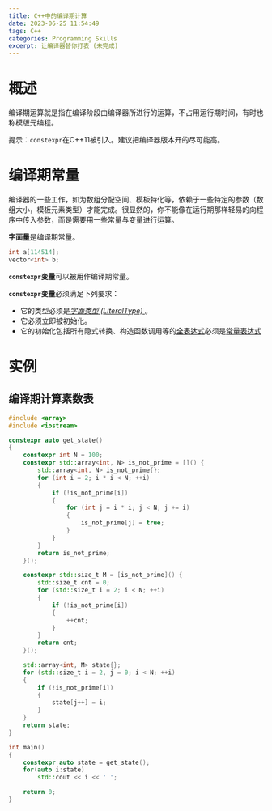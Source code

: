```yaml
---
title: C++中的编译期计算
date: 2023-06-25 11:54:49
tags: C++
categories: Programming Skills
excerpt: 让编译器替你打表 (未完成)
---
```


# 概述

编译期运算就是指在编译阶段由编译器所进行的运算，不占用运行期时间，有时也称模版元编程。

提示：`constexpr`在C++11被引入。建议把编译器版本开的尽可能高。

# 编译期常量

编译器的一些工作，如为数组分配空间、模板特化等，依赖于一些特定的参数（数组大小，模板元素类型）才能完成。很显然的，你不能像在运行期那样轻易的向程序中传入参数，而是需要用一些常量与变量进行运算。

**字面量**是编译期常量。

```cpp
int a[114514];
vector<int> b;
```

**`constexpr`变量**可以被用作编译期常量。

**`constexpr`变量**必须满足下列要求：

- 它的类型必须是[*字面类型* *(LiteralType)* ](https://zh.cppreference.com/w/cpp/named_req/LiteralType)。
- 它必须立即被初始化。
- 它的初始化包括所有隐式转换、构造函数调用等的[全表达式](https://zh.cppreference.com/w/cpp/language/eval_order)必须是[常量表达式](https://zh.cppreference.com/w/cpp/language/constant_expression)



# 实例

## 编译期计算素数表

```cpp
#include <array>
#include <iostream>

constexpr auto get_state()
{
    constexpr int N = 100;
    constexpr std::array<int, N> is_not_prime = []() {
        std::array<int, N> is_not_prime{};
        for (int i = 2; i * i < N; ++i)
        {
            if (!is_not_prime[i])
            {
                for (int j = i * i; j < N; j += i)
                {
                    is_not_prime[j] = true;
                }
            }
        }
        return is_not_prime;
    }();

    constexpr std::size_t M = [is_not_prime]() {
        std::size_t cnt = 0;
        for (std::size_t i = 2; i < N; ++i)
        {
            if (!is_not_prime[i])
            {
                ++cnt;
            }
        }
        return cnt;
    }();

    std::array<int, M> state{};
    for (std::size_t i = 2, j = 0; i < N; ++i)
    {
        if (!is_not_prime[i])
        {
            state[j++] = i;
        }
    }
    return state;
}

int main()
{
    constexpr auto state = get_state();
    for(auto i:state)
        std::cout << i << ' ';

    return 0;
}
```

